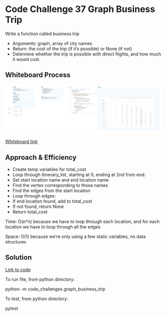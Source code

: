 # Code Challenge 37 Graph Business Trip

Write a function called business trip
- Arguments: graph, array of city names
- Return: the cost of the trip (if it’s possible) or None (if not)
- Determine whether the trip is possible with direct flights, and how much it would cost.

## Whiteboard Process
![Whiteboard image](whiteboard37.png)

[Whiteboard link](https://www.figma.com/file/BRZdIM6bloibjbQ0WmwVwa/Code-Challenge-37?type=whiteboard&node-id=0%3A1&t=qR3c06Zudah3XRJv-1)

## Approach & Efficiency

- Create temp variables for total_cost
- Loop through itinerary_list, starting at 0, ending at 2nd from end:
- Set start location name and end location name
- Find the vertex corresponding to those names
- Find the edges from the start location
- Loop through edges:
- If end location found, add to total_cost
- If not found, return None
- Return total_cost

Time: O(n*n) because we have to loop through each location, and for each location we have to loop through all the edges

Space: O(1) because we’re only using a few static variables, no data structures


## Solution

[Link to code](https://github.com/mikeshen7/data-structures-and-algorithms/blob/main/python/code_challenges/graph_business_trip.py)

To run file, from python directory:

python -m code_challenges.graph_business_trip

To test, from python directory:

pytest
